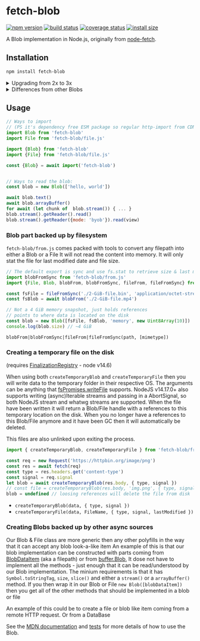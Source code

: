 # fetch-blob

[![npm version][npm-image]][npm-url]
[![build status][ci-image]][ci-url]
[![coverage status][codecov-image]][codecov-url]
[![install size][install-size-image]][install-size-url]

A Blob implementation in Node.js, originally from [node-fetch](https://github.com/node-fetch/node-fetch).

## Installation

```sh
npm install fetch-blob
```

<details>
  <summary>Upgrading from 2x to 3x</summary>

  Updating from 2 to 3 should be a breeze since there is not many changes to the blob specification.
  The major cause of a major release is coding standards.
    - internal WeakMaps was replaced with private fields
    - internal Buffer.from was replaced with TextEncoder/Decoder
    - internal buffers was replaced with Uint8Arrays
    - CommonJS was replaced with ESM
    - The node stream returned by calling `blob.stream()` was replaced with whatwg streams
    - (Read "Differences from other blobs" for more info.)

</details>

<details>
  <summary>Differences from other Blobs</summary>

  - Unlike NodeJS `buffer.Blob` (Added in: v15.7.0) and browser native Blob this polyfilled version can't be sent via PostMessage
  - This blob version is more arbitrary, it can be constructed with blob parts that isn't a instance of itself
  it has to look and behave as a blob to be accepted as a blob part.
    - The benefit of this is that you can create other types of blobs that don't contain any internal data that has to be read in other ways, such as the `BlobDataItem` created in `from.js` that wraps a file path into a blob-like item and read lazily (nodejs plans to [implement this][fs-blobs] as well)
  - The `blob.stream()` is the most noticeable differences. It returns a WHATWG stream now. to keep it as a node stream you would have to do:

  ```js
    import {Readable} from 'stream'
    const stream = Readable.from(blob.stream())
  ```
</details>

## Usage

```js
// Ways to import
// (PS it's dependency free ESM package so regular http-import from CDN works too)
import Blob from 'fetch-blob'
import File from 'fetch-blob/file.js'

import {Blob} from 'fetch-blob'
import {File} from 'fetch-blob/file.js'

const {Blob} = await import('fetch-blob')


// Ways to read the blob:
const blob = new Blob(['hello, world'])

await blob.text()
await blob.arrayBuffer()
for await (let chunk of  blob.stream()) { ... }
blob.stream().getReader().read()
blob.stream().getReader({mode: 'byob'}).read(view)
```

### Blob part backed up by filesystem

`fetch-blob/from.js` comes packed with tools to convert any filepath into either a Blob or a File
It will not read the content into memory. It will only stat the file for last modified date and file size.

```js
// The default export is sync and use fs.stat to retrieve size & last modified as a blob
import blobFromSync from 'fetch-blob/from.js'
import {File, Blob, blobFrom, blobFromSync, fileFrom, fileFromSync} from 'fetch-blob/from.js'

const fsFile = fileFromSync('./2-GiB-file.bin', 'application/octet-stream')
const fsBlob = await blobFrom('./2-GiB-file.mp4')

// Not a 4 GiB memory snapshot, just holds references
// points to where data is located on the disk
const blob = new Blob([fsFile, fsBlob, 'memory', new Uint8Array(10)])
console.log(blob.size) // ~4 GiB
```

`blobFrom|blobFromSync|fileFrom|fileFromSync(path, [mimetype])`

### Creating a temporary file on the disk
(requires [FinalizationRegistry] - node v14.6)

When using both `createTemporaryBlob` and `createTemporaryFile`
then you will write data to the temporary folder in their respective OS.
The arguments can be anything that [fsPromises.writeFile] supports. NodeJS
v14.17.0+ also supports writing (async)Iterable streams and passing in a
AbortSignal, so both NodeJS stream and whatwg streams are supported. When the
file have been written it will return a Blob/File handle with a references to
this temporary location on the disk. When you no longer have a references to
this Blob/File anymore and it have been GC then it will automatically be deleted.

This files are also unlinked upon exiting the process.
```js
import { createTemporaryBlob, createTemporaryFile } from 'fetch-blob/from.js'

const req = new Request('https://httpbin.org/image/png')
const res = await fetch(req)
const type = res.headers.get('content-type')
const signal = req.signal
let blob = await createTemporaryBlob(res.body, { type, signal })
// const file = createTemporaryBlob(res.body, 'img.png', { type, signal })
blob = undefined // loosing references will delete the file from disk
```

- `createTemporaryBlob(data, { type, signal })`
- `createTemporaryFile(data, FileName, { type, signal, lastModified })`

### Creating Blobs backed up by other async sources
Our Blob & File class are more generic then any other polyfills in the way that it can accept any blob look-a-like item
An example of this is that our blob implementation can be constructed with parts coming from [BlobDataItem](https://github.com/node-fetch/fetch-blob/blob/8ef89adad40d255a3bbd55cf38b88597c1cd5480/from.js#L32) (aka a filepath) or from [buffer.Blob](https://nodejs.org/api/buffer.html#buffer_new_buffer_blob_sources_options), It dose not have to implement all the methods - just enough that it can be read/understood by our Blob implementation. The minium requirements is that it has `Symbol.toStringTag`, `size`, `slice()` and either a `stream()` or a `arrayBuffer()` method. If you then wrap it in our Blob or File `new Blob([blobDataItem])` then you get all of the other methods that should be implemented in a blob or file

An example of this could be to create a file or blob like item coming from a remote HTTP request. Or from a DataBase

See the [MDN documentation](https://developer.mozilla.org/en-US/docs/Web/API/Blob) and [tests](https://github.com/node-fetch/fetch-blob/blob/master/test.js) for more details of how to use the Blob.

[npm-image]: https://flat.badgen.net/npm/v/fetch-blob
[npm-url]: https://www.npmjs.com/package/fetch-blob
[ci-image]: https://github.com/node-fetch/fetch-blob/workflows/CI/badge.svg
[ci-url]: https://github.com/node-fetch/fetch-blob/actions
[codecov-image]: https://flat.badgen.net/codecov/c/github/node-fetch/fetch-blob/master
[codecov-url]: https://codecov.io/gh/node-fetch/fetch-blob
[install-size-image]: https://flat.badgen.net/packagephobia/install/fetch-blob
[install-size-url]: https://packagephobia.now.sh/result?p=fetch-blob
[fs-blobs]: https://github.com/nodejs/node/issues/37340
[fsPromises.writeFile]: https://nodejs.org/dist/latest-v18.x/docs/api/fs.html#fspromiseswritefilefile-data-options
[FinalizationRegistry]: https://developer.mozilla.org/en-US/docs/Web/JavaScript/Reference/Global_Objects/FinalizationRegistry
